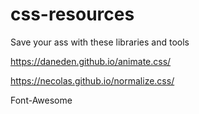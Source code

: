 # css-resources
Save your ass with these libraries and tools


https://daneden.github.io/animate.css/

https://necolas.github.io/normalize.css/

Font-Awesome
